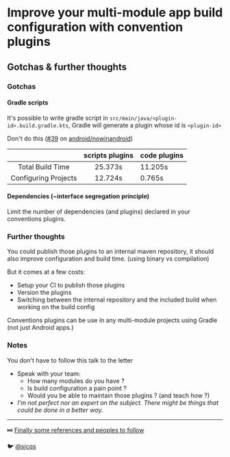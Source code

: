 # Improve your multi-module app build configuration with convention plugins

## Gotchas & further thoughts

### Gotchas

#### Gradle scripts
It's possible to write gradle script in `src/main/java/<plugin-id>.build.gradle.kts`, Gradle will generate a plugin whose id is `<plugin-id>`

Don't do this ([#39](https://github.com/android/nowinandroid/issues/39) on [android/nowinandroid](https://github.com/android/nowinandroid))

|                      | scripts plugins | code plugins |
|:--------------------:|:---------------:|--------------|
|   Total Build Time   |     25.373s     | 11.205s      |
| Configuring Projects |     12.724s     | 0.765s       |

#### Dependencies (~interface segregation principle)
Limit the number of dependencies (and plugins) declared in your conventions plugins.

### Further thoughts

You could publish those plugins to an internal maven repository, it should also improve configuration and build time. (using binary vs compilation)

But it comes at a few costs:
- Setup your CI to publish those plugins
- Version the plugins
- Switching between the internal repository and the included build when working on the build config

Conventions plugins can be use in any multi-module projects using Gradle (not just Android apps.) 

### Notes
You don't have to follow this talk to the letter

- Speak with your team:
    - How many modules do you have ?
    - Is build configuration a pain point ?
    - Would you be able to maintain those plugins ? (and teach how ?)
- _I'm not perfect nor an expert on the subject. There might be things that could be done in a better way._

---
⏭️ [Finally some references and peoples to follow](6-references.md)

🐦 [@sjcqs](https://twitter.com/sjcqs)